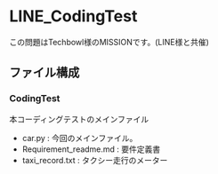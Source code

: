 # LINE_CodingTest

 この問題はTechbowl様のMISSIONです。(LINE様と共催)

## ファイル構成

### CodingTest
本コーディングテストのメインファイル
* car.py : 今回のメインファイル。
* Requirement_readme.md : 要件定義書
* taxi_record.txt : タクシー走行のメーター

